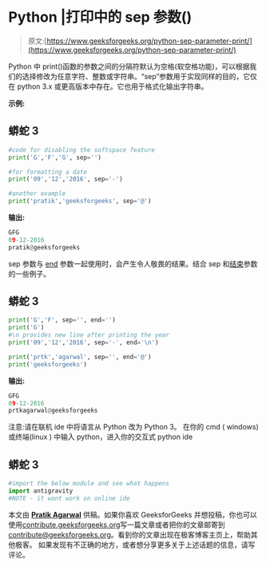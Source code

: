 # Python |打印中的 sep 参数()

> 原文:[https://www.geeksforgeeks.org/python-sep-parameter-print/](https://www.geeksforgeeks.org/python-sep-parameter-print/)

Python 中 print()函数的参数之间的分隔符默认为空格(软空格功能)，可以根据我们的选择修改为任意字符、整数或字符串。“sep”参数用于实现同样的目的，它仅在 python 3.x 或更高版本中存在。它也用于格式化输出字符串。

**示例:**

## 蟒蛇 3

```py
#code for disabling the softspace feature
print('G','F','G', sep='')

#for formatting a date
print('09','12','2016', sep='-')

#another example
print('pratik','geeksforgeeks', sep='@')
```

**输出:**

```py
GFG
09-12-2016
pratik@geeksforgeeks
```

sep 参数与 [end](https://www.geeksforgeeks.org/gfact-50-python-end-parameter-in-print/) 参数一起使用时，会产生令人敬畏的结果。结合 sep 和[结束](https://www.geeksforgeeks.org/gfact-50-python-end-parameter-in-print/)参数的一些例子。

## 蟒蛇 3

```py
print('G','F', sep='', end='')
print('G')
#\n provides new line after printing the year
print('09','12','2016', sep='-', end='\n')

print('prtk','agarwal', sep='', end='@')
print('geeksforgeeks')
```

**输出:**

```py
GFG
09-12-2016
prtkagarwal@geeksforgeeks
```

注意:请在联机 ide 中将语言从 Python 改为 Python 3。
在你的 cmd ( windows)或终端(linux )
中输入 python，进入你的交互式 python ide

## 蟒蛇 3

```py
#import the below module and see what happens
import antigravity
#NOTE - it wont work on online ide
```

本文由 [**Pratik Agarwal**](https://www.facebook.com/Pratik.Agarwal01) 供稿。如果你喜欢 GeeksforGeeks 并想投稿，你也可以使用[contribute.geeksforgeeks.org](http://www.contribute.geeksforgeeks.org)写一篇文章或者把你的文章邮寄到 contribute@geeksforgeeks.org。看到你的文章出现在极客博客主页上，帮助其他极客。
如果发现有不正确的地方，或者想分享更多关于上述话题的信息，请写评论。